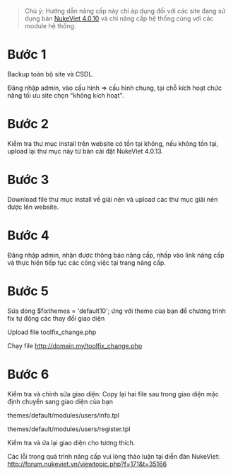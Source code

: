 > Chú ý: Hướng dẫn nâng cấp này chỉ áp dụng đối với các site đang sử dụng bản [NukeViet 4.0.10](https://github.com/nukeviet/nukeviet/releases/tag/4.0.10) và chỉ nâng cấp hệ thống cùng với các module hệ thống.

# Bước 1

Backup toàn bộ site và CSDL.

Đăng nhập admin, vào cấu hình => cấu hình chung, tại chỗ kích hoạt chức năng tối ưu site chọn "không kích hoạt".

# Bước 2
Kiểm tra thư mục install trên website có tồn tại không, nếu không tồn tại, upload lại thư mục này từ bản cài đặt NukeViet 4.0.13.

# Bước 3
Download file thư mục install về giải nén và upload các thư mục giải nén được lên website.

# Bước 4
Đăng nhập admin, nhận được thông báo nâng cấp, nhấp vào link nâng cấp và thực hiện tiếp tục các công việc tại trang nâng cấp.

# Bước 5

Sửa dòng $fixthemes = 'default10'; ứng với theme của bạn để chương trình fix tự động các thay đổi giao diện

Upload file toolfix_change.php

Chạy file http://domain.my/toolfix_change.php

# Bước 6
Kiểm tra và chỉnh sửa giao diện:
Copy lại hai file sau trong giao diện mặc định chuyển sang giao diện của bạn

themes/default/modules/users/info.tpl

themes/default/modules/users/register.tpl

Kiểm tra và ửa lại giao diện cho tương thích.

Các lỗi trong quá trình nâng cấp vui lòng thảo luận tại diễn đàn NukeViet: http://forum.nukeviet.vn/viewtopic.php?f=171&t=35166

